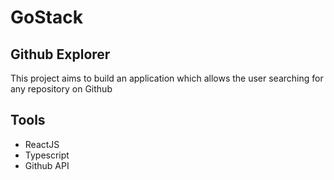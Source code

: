 # GoStack

## Github Explorer

This project aims to build an application which allows the user searching for any repository on Github

## Tools

- ReactJS
- Typescript
- Github API
